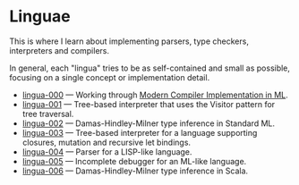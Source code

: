 # Linguae

This is where I learn about implementing parsers, type checkers, interpreters
and compilers.

In general, each "lingua" tries to be as self-contained and small as possible,
focusing on a single concept or implementation detail.

- [lingua-000](lingua-000) — Working through [Modern Compiler Implementation in ML][0].
- [lingua-001](lingua-001) — Tree-based interpreter that uses the Visitor pattern for tree traversal.
- [lingua-002](lingua-002) — Damas-Hindley-Milner type inference in Standard ML.
- [lingua-003](lingua-003) — Tree-based interpreter for a language supporting closures, mutation and recursive let bindings.
- [lingua-004](lingua-004) — Parser for a LISP-like language.
- [lingua-005](lingua-005) — Incomplete debugger for an ML-like language.
- [lingua-006](lingua-006) — Damas-Hindley-Milner type inference in Scala.

[0]: http://www.amazon.com/Modern-Compiler-Implementation-Andrew-Appel/dp/0521607647/
